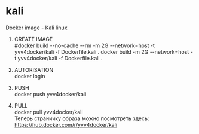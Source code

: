 # kali
Docker image - Kali linux


1. CREATE IMAGE  
#docker build --no-cache --rm -m 2G --network=host -t yvv4docker/kali -f Dockerfile.kali .
docker build -m 2G --network=host -t yvv4docker/kali -f Dockerfile.kali .

2. AUTORISATION  
docker login

3. PUSH  
docker push yvv4docker/kali

4. PULL  
docker pull yvv4docker/kali  
Теперь страничку образа можно посмотреть здесь: https://hub.docker.com/r/yvv4docker/kali
